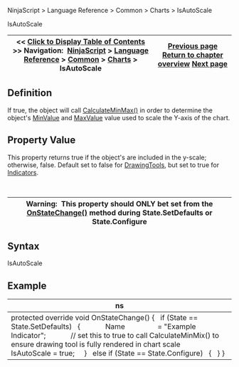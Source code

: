 ﻿


NinjaScript \> Language Reference \> Common \> Charts \> IsAutoScale






















IsAutoScale







| \<\< [Click to Display Table of Contents](isautoscale.md) \>\> **Navigation:**     [NinjaScript](ninjascript.md) \> [Language Reference](language_reference_wip.md) \> [Common](common.md) \> [Charts](chart.md) \> IsAutoScale | [Previous page](formatpricemarker.md) [Return to chapter overview](chart.md) [Next page](isoverlay.md) |
| --- | --- |











## Definition


If true, the object will call [CalculateMinMax()](oncalculateminmax.md) in order to determine the object's [MinValue](minvalue.md) and [MaxValue](maxvalue.md) value used to scale the Y\-axis of the chart.


## 


## Property Value


This property returns true if the object's are included in the y\-scale; otherwise, false. Default set to false for [DrawingTools](drawing_tools.md), but set to true for [Indicators](indicator.md).


 




| Warning:  This property should ONLY bet set from the [OnStateChange()](onstatechange.md) method during State.SetDefaults or State.Configure |
| --- |



## 


## Syntax


IsAutoScale


## 


## Example




| ns |
| --- |
| protected override void OnStateChange() {    if (State \=\= State.SetDefaults)    {               Name                 \= "Example Indicator";               // set this to true to call CalculateMinMix() to ensure drawing tool is fully rendered in chart scale      IsAutoScale \= true;      }    else if (State \=\= State.Configure)    {    } } |









